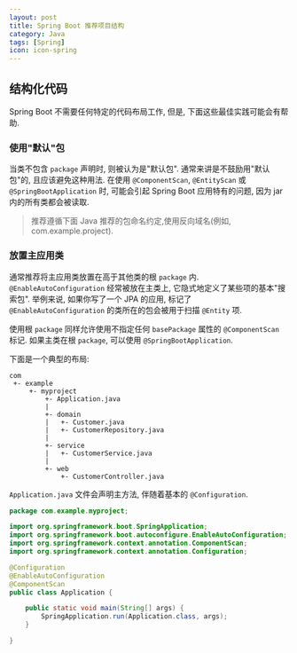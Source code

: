 ```yaml
---
layout: post
title: Spring Boot 推荐项目结构
category: Java
tags: [Spring]
icon: icon-spring
---
```


## **结构化代码**

Spring Boot 不需要任何特定的代码布局工作, 但是, 下面这些最佳实践可能会有帮助.

### **使用"默认"包**

当类不包含 `package` 声明时, 则被认为是"默认包". 通常来讲是不鼓励用"默认包"的, 且应该避免这种用法. 在使用 `@ComponentScan`, `@EntityScan` 或 `@SpringBootApplication` 时, 可能会引起 Spring Boot 应用特有的问题, 因为 jar 内的所有类都会被读取.

> 推荐遵循下面 Java 推荐的包命名约定,使用反向域名(例如, com.example.project).

### **放置主应用类**

通常推荐将主应用类放置在高于其他类的根 `package` 内. `@EnableAutoConfiguration` 经常被放在主类上, 它隐式地定义了某些项的基本"搜索包". 举例来说, 如果你写了一个 JPA 的应用, 标记了 `@EnableAutoConfiguration` 的类所在的包会被用于扫描 `@Entity` 项.

使用根 `package` 同样允许使用不指定任何 `basePackage` 属性的 `@ComponentScan` 标记. 如果主类在根 `package`, 可以使用 `@SpringBootApplication`.

下面是一个典型的布局:

``` resource
com
 +- example
     +- myproject
         +- Application.java
         |
         +- domain
         |   +- Customer.java
         |   +- CustomerRepository.java
         |
         +- service
         |   +- CustomerService.java
         |
         +- web
             +- CustomerController.java
```

`Application.java` 文件会声明主方法, 伴随着基本的 `@Configuration`.

``` java
package com.example.myproject;

import org.springframework.boot.SpringApplication;
import org.springframework.boot.autoconfigure.EnableAutoConfiguration;
import org.springframework.context.annotation.ComponentScan;
import org.springframework.context.annotation.Configuration;

@Configuration
@EnableAutoConfiguration
@ComponentScan
public class Application {

    public static void main(String[] args) {
        SpringApplication.run(Application.class, args);
    }

}
```
